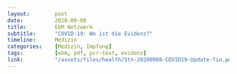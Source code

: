 ```yaml
---
layout:        post
date:          2020-09-08
title:         EbM Netzwerk
subtitle:      "COVID-19: Wo ist die Evidenz?"
timeline:      Medizin
categories:    [Medizin, Impfung]
tags:          [ebm, pdf, pcr-test, evidenz]
link:          "/assets/files/health/Stn-20200908-COVID19-Update-fin.pdf"
---
```

<object data="{{ page.link }}" style='height:calc(100vh - 400px); width: 100%' type='application/pdf'></object>
